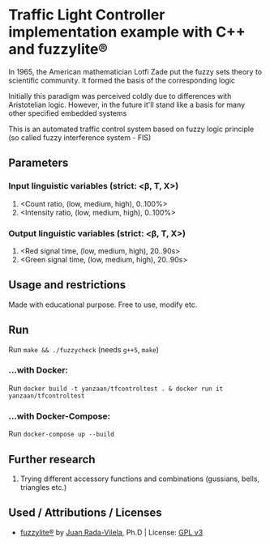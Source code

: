 # Traffic Light Controller implementation example with C++ and fuzzylite®
In 1965, the American mathematician Lotfi Zade put the fuzzy sets theory to scientific community. It formed the basis of the corresponding logic

Initially this paradigm was perceived coldly due to differences with Aristotelian logic. However, in the future it'll stand like a basis for many other specified embedded systems
  
This is an automated traffic control system based on fuzzy logic principle (so called fuzzy interference system - FIS)

## Parameters
### Input linguistic variables (strict: <β, T, X>)
1. <Count ratio, (low, medium, high), 0..100%>
2. <Intensity ratio, (low, medium, high), 0..100%>

### Output linguistic variables (strict: <β, T, X>)
1. <Red signal time, (low, medium, high), 20..90s>
2. <Green signal time, (low, medium, high), 20..90s>

## Usage and restrictions
Made with educational purpose. Free to use, modify etc.

## Run
Run ``make && ./fuzzycheck`` (needs ``g++5``, ``make``)

### ...with Docker:
Run ``docker build -t yanzaan/tfcontroltest . & docker run it yanzaan/tfcontroltest``

### ...with Docker-Compose:
Run ``docker-compose up --build``

## Further research
1. Trying different accessory functions and combinations (gussians, bells, triangles etc.)

## Used / Attributions / Licenses

- [fuzzylite®](https://www.fuzzylite.com) by [Juan Rada-Vilela](https://www.fuzzylite.com/jcrada), Ph.D | License: [GPL v3](http://www.gnu.org/licenses/gpl-3.0)
